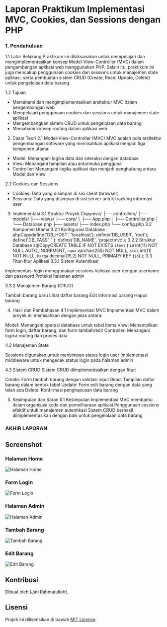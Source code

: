 # Laporan Praktikum Implementasi MVC, Cookies, dan Sessions dengan PHP
### 1. Pendahuluan

1.1 Latar Belakang
Praktikum ini dilaksanakan untuk mempelajari dan mengimplementasikan konsep Model-View-Controller (MVC) dalam pengembangan aplikasi web menggunakan PHP. Selain itu, praktikum ini juga mencakup penggunaan cookies dan sessions untuk manajemen state aplikasi, serta pembuatan sistem CRUD (Create, Read, Update, Delete) untuk pengelolaan data barang.

1.2 Tujuan
- Memahami dan mengimplementasikan arsitektur MVC dalam pengembangan web
- Mempelajari penggunaan cookies dan sessions untuk manajemen state aplikasi
- Mengembangkan sistem CRUD untuk pengelolaan data barang
- Memahami konsep routing dalam aplikasi web

2. Dasar Teori
2.1 Model-View-Controller (MVC)
MVC adalah pola arsitektur pengembangan software yang memisahkan aplikasi menjadi tiga komponen utama:

- Model: Menangani logika data dan interaksi dengan database
- View: Menangani tampilan atau antarmuka pengguna
- Controller: Menangani logika aplikasi dan menjadi penghubung antara Model dan View

2.2 Cookies dan Sessions
- Cookies: Data yang disimpan di sisi client (browser)
- Sessions: Data yang disimpan di sisi server untuk tracking informasi user

3. Implementasi
3.1 Struktur Proyek
Copymvc/
├── controllers/
├── models/
├── views/
├── core/
│   ├── App.php
│   ├── Controller.php
│   └── Database.php
├── assets/
├── index.php
└── config.php
3.2 Komponen Utama
3.2.1 Konfigurasi Database
phpCopydefine('DB_HOST', 'localhost');
define('DB_USER', 'root');
define('DB_PASS', '');
define('DB_NAME', 'projectmvc');
3.2.2 Struktur Database
sqlCopyCREATE TABLE IF NOT EXISTS `items` (
    `id` int(11) NOT NULL AUTO_INCREMENT,
    `nama` varchar(255) NOT NULL,
    `stok` int(11) NOT NULL,
    `harga` decimal(15,2) NOT NULL,
    PRIMARY KEY (`id`)
);
3.3 Fitur-fitur Aplikasi
3.3.1 Sistem Autentikasi

Implementasi login menggunakan sessions
Validasi user dengan username dan password
Proteksi halaman admin

3.3.2 Manajemen Barang (CRUD)

Tambah barang baru
Lihat daftar barang
Edit informasi barang
Hapus barang

4. Hasil dan Pembahasan
4.1 Implementasi MVC
Implementasi MVC dalam proyek ini memisahkan dengan jelas antara:

Model: Menangani operasi database untuk tabel items
View: Menampilkan form login, daftar barang, dan form tambah/edit
Controller: Menangani logika routing dan proses data

4.2 Manajemen State

Sessions digunakan untuk menyimpan status login user
Implementasi middleware untuk mengecek status login pada halaman admin

4.3 Sistem CRUD
Sistem CRUD diimplementasikan dengan fitur:

Create: Form tambah barang dengan validasi input
Read: Tampilan daftar barang dalam bentuk tabel
Update: Form edit barang dengan data yang telah ada
Delete: Konfirmasi penghapusan data barang

5. Kesimpulan dan Saran
5.1 Kesimpulan
Implementasi MVC membantu dalam organisasi kode dan pemeliharaan aplikasi
Penggunaan sessions efektif untuk manajemen autentikasi
Sistem CRUD berhasil diimplementasikan dengan baik untuk pengelolaan data barang



### AKHIR LAPORAN

## Screenshot

### Halaman Home

![Halaman Home](screenshots/home.png)

### Form Login

![Form Login](screenshots/login.png)

### Halaman Admin

![Halaman Admin](screenshots/admin.png)

### Tambah Barang

![Tambah Barang](screenshots/add.png)

### Edit Barang

![Edit Barang](screenshots/edit.png)

## Kontribusi

Dibuat oleh [Jati Rahmatulloh].

## Lisensi

Projek ini dilisensikan di bawah [MIT License](LICENSE).
